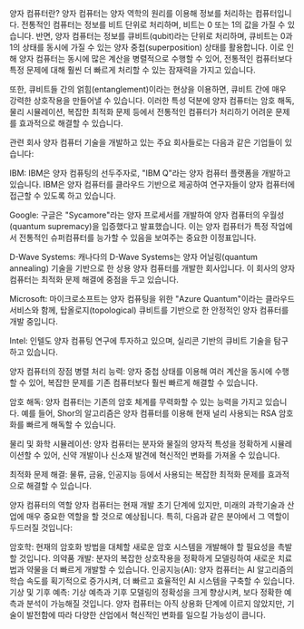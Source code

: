 양자 컴퓨터란?
양자 컴퓨터는 양자 역학의 원리를 이용해 정보를 처리하는 컴퓨터입니다. 전통적인 컴퓨터는 정보를 비트 단위로 처리하며, 비트는 0 또는 1의 값을 가질 수 있습니다. 반면, 양자 컴퓨터는 정보를 큐비트(qubit)라는 단위로 처리하며, 큐비트는 0과 1의 상태를 동시에 가질 수 있는 양자 중첩(superposition) 상태를 활용합니다. 이로 인해 양자 컴퓨터는 동시에 많은 계산을 병렬적으로 수행할 수 있어, 전통적인 컴퓨터보다 특정 문제에 대해 훨씬 더 빠르게 처리할 수 있는 잠재력을 가지고 있습니다.

또한, 큐비트들 간의 얽힘(entanglement)이라는 현상을 이용하면, 큐비트 간에 매우 강력한 상호작용을 만들어낼 수 있습니다. 이러한 특성 덕분에 양자 컴퓨터는 암호 해독, 물리 시뮬레이션, 복잡한 최적화 문제 등에서 전통적인 컴퓨터가 처리하기 어려운 문제를 효과적으로 해결할 수 있습니다.

관련 회사
양자 컴퓨터 기술을 개발하고 있는 주요 회사들로는 다음과 같은 기업들이 있습니다:

IBM: IBM은 양자 컴퓨팅의 선두주자로, "IBM Q"라는 양자 컴퓨터 플랫폼을 개발하고 있습니다. IBM은 양자 컴퓨터를 클라우드 기반으로 제공하여 연구자들이 양자 컴퓨터에 접근할 수 있도록 하고 있습니다.

Google: 구글은 "Sycamore"라는 양자 프로세서를 개발하여 양자 컴퓨터의 우월성(quantum supremacy)을 입증했다고 발표했습니다. 이는 양자 컴퓨터가 특정 작업에서 전통적인 슈퍼컴퓨터를 능가할 수 있음을 보여주는 중요한 이정표입니다.

D-Wave Systems: 캐나다의 D-Wave Systems는 양자 어닐링(quantum annealing) 기술을 기반으로 한 상용 양자 컴퓨터를 개발한 회사입니다. 이 회사의 양자 컴퓨터는 최적화 문제 해결에 중점을 두고 있습니다.

Microsoft: 마이크로소프트는 양자 컴퓨팅을 위한 "Azure Quantum"이라는 클라우드 서비스와 함께, 탑올로지(topological) 큐비트를 기반으로 한 안정적인 양자 컴퓨터를 개발 중입니다.

Intel: 인텔도 양자 컴퓨팅 연구에 투자하고 있으며, 실리콘 기반의 큐비트 기술을 탐구하고 있습니다.

양자 컴퓨터의 장점
병렬 처리 능력: 양자 중첩 상태를 이용해 여러 계산을 동시에 수행할 수 있어, 복잡한 문제를 기존 컴퓨터보다 훨씬 빠르게 해결할 수 있습니다.

암호 해독: 양자 컴퓨터는 기존의 암호 체계를 무력화할 수 있는 능력을 가지고 있습니다. 예를 들어, Shor의 알고리즘은 양자 컴퓨터를 이용해 현재 널리 사용되는 RSA 암호화를 빠르게 해독할 수 있습니다.

물리 및 화학 시뮬레이션: 양자 컴퓨터는 분자와 물질의 양자적 특성을 정확하게 시뮬레이션할 수 있어, 신약 개발이나 신소재 발견에 혁신적인 변화를 가져올 수 있습니다.

최적화 문제 해결: 물류, 금융, 인공지능 등에서 사용되는 복잡한 최적화 문제를 효과적으로 해결할 수 있습니다.

양자 컴퓨터의 역할
양자 컴퓨터는 현재 개발 초기 단계에 있지만, 미래의 과학기술과 산업에 매우 중요한 역할을 할 것으로 예상됩니다. 특히, 다음과 같은 분야에서 그 역할이 두드러질 것입니다:

암호학: 현재의 암호화 방법을 대체할 새로운 암호 시스템을 개발해야 할 필요성을 촉발할 것입니다.
의약품 개발: 분자의 복잡한 상호작용을 정확하게 모델링하여 새로운 치료법과 약물을 더 빠르게 개발할 수 있습니다.
인공지능(AI): 양자 컴퓨터는 AI 알고리즘의 학습 속도를 획기적으로 증가시켜, 더 빠르고 효율적인 AI 시스템을 구축할 수 있습니다.
기상 및 기후 예측: 기상 예측과 기후 모델링의 정확성을 크게 향상시켜, 보다 정확한 예측과 분석이 가능해질 것입니다.
양자 컴퓨터는 아직 상용화 단계에 이르지 않았지만, 기술이 발전함에 따라 다양한 산업에서 혁신적인 변화를 일으킬 가능성이 큽니다.
